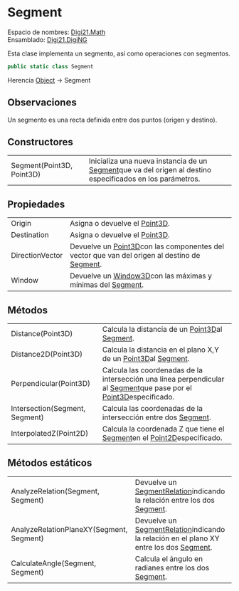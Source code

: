 # Segment

Espacio de nombres: [Digi21.Math](/digi3d-net/programacion/.net/referencia/digi21.diging/digi21.math/)  
Ensamblado: [Digi21.DigiNG](/digi3d-net/programacion/.net/referencia/digi21.diging.plugin/digi21.diging/)

Esta clase implementa un segmento, así como operaciones con segmentos.

```csharp
public static class Segment
```

Herencia [Object](https://docs.microsoft.com/en-us/dotnet/api/system.object?view=net-5.0) → Segment

## Observaciones

Un segmento es una recta definida entre dos puntos \(origen y destino\).

## Constructores

|  |  |
| :--- | :--- |
| Segment\(Point3D, Point3D\) | Inicializa una nueva instancia de un [Segment](segment.md)que va del origen al destino especificados en los parámetros. |

## Propiedades

|  |  |
| :--- | :--- |
| Origin | Asigna o devuelve el [Point3D](/digi3d-net/programacion/.net/referencia/digi21.diging/digi21.math/clases/point3d.md). |
| Destination | Asigna o devuelve el [Point3D](/digi3d-net/programacion/.net/referencia/digi21.diging/digi21.math/clases/point3d.md). |
| DirectionVector | Devuelve un [Point3D](point3d.md)con las componentes del vector que van del origen al destino de [Segment](/digi3d-net/programacion/.net/referencia/digi21.diging/digi21.math/clases/segment.md). |
| Window | Devuelve un [Window3D](window3d.md)con las máximas y mínimas del [Segment](/digi3d-net/programacion/.net/referencia/digi21.diging/digi21.math/clases/segment.md). |

## Métodos

|  |  |
| :--- | :--- |
| Distance\(Point3D\) | Calcula la distancia de un [Point3D](point3d.md)al [Segment](/digi3d-net/programacion/.net/referencia/digi21.diging/digi21.math/clases/segment.md). |
| Distance2D\(Point3D\) | Calcula la distancia en el plano X,Y de un [Point3D](point3d.md)al [Segment](/digi3d-net/programacion/.net/referencia/digi21.diging/digi21.math/clases/segment.md). |
| Perpendicular\(Point3D\) | Calcula las coordenadas de la intersección una línea perpendicular al [Segment](segment.md)que pase por el [Point3D](point3d.md)especificado. |
| Intersection\(Segment, Segment\) | Calcula las coordenadas de la intersección entre dos [Segment](/digi3d-net/programacion/.net/referencia/digi21.diging/digi21.math/clases/segment.md). |
| InterpolatedZ\(Point2D\) | Calcula la coordenada Z que tiene el [Segment](segment.md)en el [Point2D](point2d.md)especificado. |

## Métodos estáticos

|  |  |
| :--- | :--- |
| AnalyzeRelation\(Segment, Segment\) | Devuelve un [SegmentRelation](segmentrelation.md)indicando la relación entre los dos [Segment](/digi3d-net/programacion/.net/referencia/digi21.diging/digi21.math/clases/segment.md). |
| AnalyzeRelationPlaneXY\(Segment, Segment\) | Devuelve un [SegmentRelation](segmentrelation.md)indicando la relación en el plano XY entre los dos [Segment](/digi3d-net/programacion/.net/referencia/digi21.diging/digi21.math/clases/segment.md). |
| CalculateAngle\(Segment, Segment\) | Calcula el ángulo en radianes entre los dos [Segment](/digi3d-net/programacion/.net/referencia/digi21.diging/digi21.math/clases/segment.md). |

